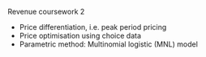Revenue coursework 2

- Price differentiation, i.e. peak period pricing
- Price optimisation using choice data
- Parametric method: Multinomial logistic (MNL) model 
